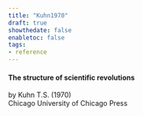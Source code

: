 ```yaml
---
title: "Kuhn1970"
draft: true
showthedate: false
enabletoc: false
tags:
- reference
---
```


#### **The structure of scientific revolutions**     
by Kuhn T.S. (1970)         
Chicago University of Chicago Press      


